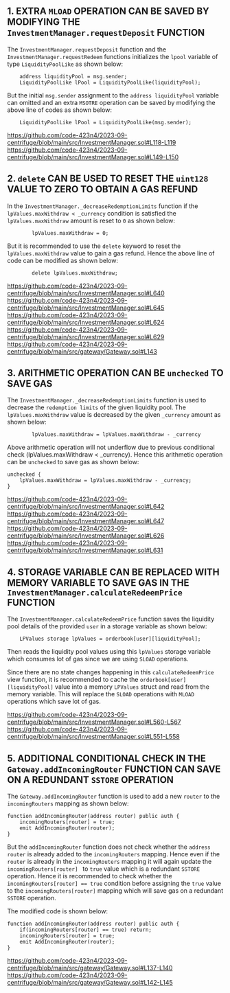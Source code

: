 ## 1. EXTRA `MLOAD` OPERATION CAN BE SAVED BY MODIFYING THE `InvestmentManager.requestDeposit` FUNCTION

The `InvestmentManager.requestDeposit` function and the `InvestmentManager.requestRedeem` functions initializes the `lpool` variable of type `LiquidityPoolLike` as shown below:

        address liquidityPool = msg.sender;
        LiquidityPoolLike lPool = LiquidityPoolLike(liquidityPool);

But the initial `msg.sender` assignment to the `address liquidityPool` variable can omitted and an extra `MSOTRE` operation can be saved by modifying the above line of codes as shown below:

        LiquidityPoolLike lPool = LiquidityPoolLike(msg.sender);

https://github.com/code-423n4/2023-09-centrifuge/blob/main/src/InvestmentManager.sol#L118-L119
https://github.com/code-423n4/2023-09-centrifuge/blob/main/src/InvestmentManager.sol#L149-L150


## 2. `delete` CAN BE USED TO RESET THE `uint128` VALUE TO ZERO TO OBTAIN A GAS REFUND

In the `InvestmentManager._decreaseRedemptionLimits` function if the `lpValues.maxWithdraw < _currency` condition is satisfied the `lpValues.maxWithdraw` amount is reset to `0` as shown below:

            lpValues.maxWithdraw = 0;

But it is recommended to use the `delete` keyword to reset the `lpValues.maxWithdraw` value to gain a gas refund.
Hence the above line of code can be modified as shown below:

            delete lpValues.maxWithdraw;

https://github.com/code-423n4/2023-09-centrifuge/blob/main/src/InvestmentManager.sol#L640
https://github.com/code-423n4/2023-09-centrifuge/blob/main/src/InvestmentManager.sol#L645
https://github.com/code-423n4/2023-09-centrifuge/blob/main/src/InvestmentManager.sol#L624
https://github.com/code-423n4/2023-09-centrifuge/blob/main/src/InvestmentManager.sol#L629
https://github.com/code-423n4/2023-09-centrifuge/blob/main/src/gateway/Gateway.sol#L143

## 3. ARITHMETIC OPERATION CAN BE `unchecked` TO SAVE GAS

The `InvestmentManager._decreaseRedemptionLimits` function is used to decrease the `redemption limits` of the given liquidity pool. The `lpValues.maxWithdraw` value is decreased by the given `_currency` amount as shown below:

            lpValues.maxWithdraw = lpValues.maxWithdraw - _currency

Above arithmetic operation will not underflow due to previous conditional check (lpValues.maxWithdraw < _currency). Hence this arithmetic operation can be `unchecked` to save gas as shown below:

    unchecked {
        lpValues.maxWithdraw = lpValues.maxWithdraw - _currency;
    }

https://github.com/code-423n4/2023-09-centrifuge/blob/main/src/InvestmentManager.sol#L642
https://github.com/code-423n4/2023-09-centrifuge/blob/main/src/InvestmentManager.sol#L647
https://github.com/code-423n4/2023-09-centrifuge/blob/main/src/InvestmentManager.sol#L626
https://github.com/code-423n4/2023-09-centrifuge/blob/main/src/InvestmentManager.sol#L631

## 4. STORAGE VARIABLE CAN BE REPLACED WITH MEMORY VARIABLE TO SAVE GAS IN THE `InvestmentManager.calculateRedeemPrice` FUNCTION

The `InvestmentManager.calculateRedeemPrice` function saves the liquidity pool details of the provided `user` in a storage variable as shown below:

        LPValues storage lpValues = orderbook[user][liquidityPool];

Then reads the liquidity pool values using this `lpValues` storage variable which consumes lot of gas since we are using `SLOAD` operations.

Since there are no state changes happening in this `calculateRedeemPrice` view function, it is recommended to cache the `orderbook[user][liquidityPool]` value into a memory `LPValues` struct and read from the memory variable. This will replace the `SLOAD` operations with `MLOAD` operations which save lot of gas.

https://github.com/code-423n4/2023-09-centrifuge/blob/main/src/InvestmentManager.sol#L560-L567
https://github.com/code-423n4/2023-09-centrifuge/blob/main/src/InvestmentManager.sol#L551-L558

## 5. ADDITIONAL CONDITIONAL CHECK IN THE `Gateway.addIncomingRouter` FUNCTION CAN SAVE ON A REDUNDANT `SSTORE` OPERATION

The `Gateway.addIncomingRouter` function is used to add a new `router` to the `incomingRouters` mapping as shown below:

    function addIncomingRouter(address router) public auth {
        incomingRouters[router] = true;
        emit AddIncomingRouter(router);
    }

But the `addIncomingRouter` function does not check whether the `address router` is already added to the `incomingRouters` mapping. Hence even if the `router` is already in the `incomingRouters` mapping it will again update the `incomingRouters[router] ` to `true` value which is a redundant `SSTORE` operation. Hence it is recommended to check whether the `incomingRouters[router] == true` condition before assigning the `true` value to the `incomingRouters[router]` mapping which will save gas on a redundant `SSTORE` operation.

The modified code is shown below:

    function addIncomingRouter(address router) public auth {
        if(incomingRouters[router] == true) return;
        incomingRouters[router] = true;
        emit AddIncomingRouter(router);
    }

https://github.com/code-423n4/2023-09-centrifuge/blob/main/src/gateway/Gateway.sol#L137-L140
https://github.com/code-423n4/2023-09-centrifuge/blob/main/src/gateway/Gateway.sol#L142-L145